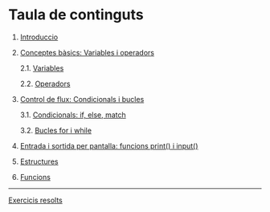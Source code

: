
# Taula de continguts
1. [Introduccio](1-introduccio.md)
2. [Conceptes bàsics: Variables i operadors](2-conceptes.md)

     2.1. [Variables](/2-conceptes.md/1-variables)

     2.2. [Operadors](/2-conceptes.md/2-operadors)


   
3. [Control de flux: Condicionals i bucles](3-control_flux.md)

    3.1. [Condicionals: if, else, match](3-control_flux.md/11-condicionals-if-elif-else)

    3.2. [Bucles for i while](3-control_flux.md/13-bucle-for)
4. [Entrada i sortida per pantalla: funcions print() i input()](4-entrada_sortida_input_print.md)
5. [Estructures](5-estructures.md)
6. [Funcions](5-funcions.md)
---
[Exercicis resolts](exercicis_resolts.md)
